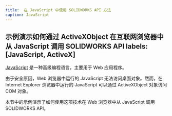 ```yaml
---
title:  在 JavaScript 中使用 SOLIDWORKS API 方法
caption: JavaScript
---
```

 示例演示如何通过 ActiveXObject 在互联网浏览器中从 JavaScript 调用 SOLIDWORKS API
labels: [JavaScript, ActiveX]
---

[JavaScript](https://en.wikipedia.org/wiki/JavaScript) 是一种高级编程语言，主要用于 Web 应用程序。

由于安全原因，Web 浏览器中运行的 JavaScript 无法访问桌面对象。然而，在 Internet Explorer 浏览器中运行的 JavaScript 可以通过 ActiveXObject 对象访问 COM 对象。

本节中的示例演示了如何使用这项技术在 Web 浏览器中从 JavaScript 调用 SOLIDWORKS API。